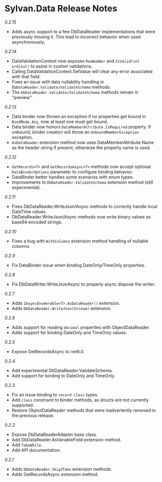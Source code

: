 # Sylvan.Data Release Notes

_0.2.15_
- Adds async support to a few DbDataReader implementations that were previously missing it. This lead to incorrect behavior when used asynchronously.

_0.2.14_
- DataValidationContext now exposes `RowNumber` and `IsValid(int ordinal)` to assist in custom validations.
- Calling DataValidationContext.SetValue will clear any error associated with that field.
- Fixes an issue with data nullability handling in `DbDataReader.Validate/ValidateSchema` methods.
- The `DbDataReader.Validate/ValidateSchema` methods remain in "preview".

_0.2.13_
- Data binder now throws an exception if *no* properties get bound in `BindMode.Any`, now at least one must get bound.
- Data binder now honors `DataMemberAttribute.IsRequired` property. If unbound, binder creation will throw an `UnboundMemberException` exception.
- `AsDataReader` extension method now uses DataMemberAttribute.Name as the header string if present, otherwise the property name is used.

_0.2.12_
- `GetRecords<T>` and `GetRecordsAsync<T>` methods now accept optional `DataBinderOptions` parameter to configure binding behavior.
- DataBinder better handles some scenarios with enum types.
- Improvements to `DbDataReader.ValidateSchema` extension method (still experimental).

_0.2.11_
- Fixes DbDataReader.WriteJson/Async methods to correctly handle local DateTime values.
- DbDataReader.WriteJson/Async methods now write binary values as base64 encoded strings.

_0.2.10_
- Fixes a bug with `WithColumns` extension method handling of nullable columns.

_0.2.9_
- Fix DataBinder issue when binding DateOnly/TimeOnly properties.

_0.2.8_
- Fix DbDataWriter.WriteJsonAsync to properly async dispose the writer.

_0.2.7_
- Adds `IAsyncEnumerable<T>.AsDataReader()` extension.
- Adds `DbDataReader.WriteJson(Stream)` extension.

_0.2.6_
- Adds support for reading `decimal` properties with ObjectDataReader.
- Adds support for binding DateOnly and TimeOnly values.

_0.2.5_
- Expose GetRecordsAsync to net6.0.

_0.2.4_
- Add experimental DbDataReader.ValidateSchema.
- Add support for binding to DateOnly and TimeOnly.

_0.2.3_
- Fix an issue binding to `record class` types.
- Add `class` constraint to binder methods, as structs are not currently supported.
- Restore ObjectDataReader methods that were inadvertently removed in the previous release.

_0.2.2_
- Expose DbDataReaderAdapter base class.
- Add DbDataReader.AsVariableField extension method.
- Add `TakeWhile`.
- Add API documentation.

_0.2.1_
- Adds `DbDataReader.Skip`/`Take` extension methods.
- Adds GetRecordsAsync extension method.
